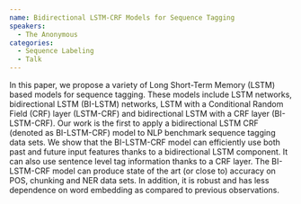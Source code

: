 ```yaml
---
name: Bidirectional LSTM-CRF Models for Sequence Tagging
speakers:
  - The Anonymous
categories:
  - Sequence Labeling
  - Talk
---
```


In this paper, we propose a variety of Long Short-Term Memory (LSTM) based models for sequence tagging. These models include LSTM networks, bidirectional LSTM (BI-LSTM) networks, LSTM with a Conditional Random Field (CRF) layer (LSTM-CRF) and bidirectional LSTM with a CRF layer (BI-LSTM-CRF). Our work is the first to apply a bidirectional LSTM CRF (denoted as BI-LSTM-CRF) model to NLP benchmark sequence tagging data sets. We show that the BI-LSTM-CRF model can efficiently use both past and future input features thanks to a bidirectional LSTM component. It can also use sentence level tag information thanks to a CRF layer. The BI-LSTM-CRF model can produce state of the art (or close to) accuracy on POS, chunking and NER data sets. In addition, it is robust and has less dependence on word embedding as compared to previous observations.
